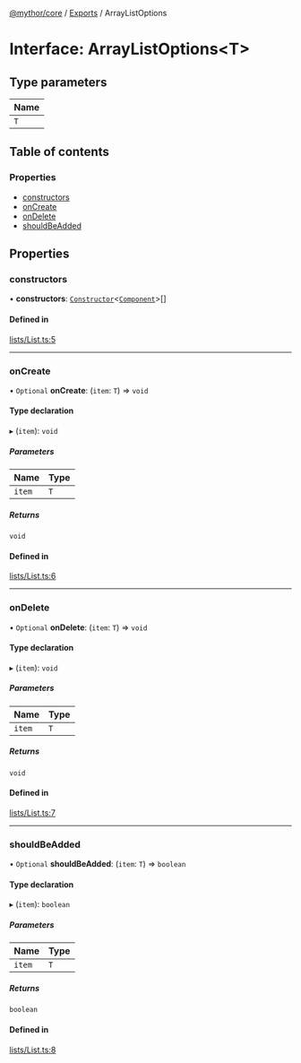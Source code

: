 [@mythor/core](../README.md) / [Exports](../modules.md) / ArrayListOptions

# Interface: ArrayListOptions<T\>

## Type parameters

| Name |
| :------ |
| `T` |

## Table of contents

### Properties

- [constructors](ArrayListOptions.md#constructors)
- [onCreate](ArrayListOptions.md#oncreate)
- [onDelete](ArrayListOptions.md#ondelete)
- [shouldBeAdded](ArrayListOptions.md#shouldbeadded)

## Properties

### constructors

• **constructors**: [`Constructor`](../modules.md#constructor)<[`Component`](../classes/Component.md)\>[]

#### Defined in

[lists/List.ts:5](https://github.com/desaintvincent/mythor/blob/1a100e7/packages/core/src/lists/List.ts#L5)

___

### onCreate

• `Optional` **onCreate**: (`item`: `T`) => `void`

#### Type declaration

▸ (`item`): `void`

##### Parameters

| Name | Type |
| :------ | :------ |
| `item` | `T` |

##### Returns

`void`

#### Defined in

[lists/List.ts:6](https://github.com/desaintvincent/mythor/blob/1a100e7/packages/core/src/lists/List.ts#L6)

___

### onDelete

• `Optional` **onDelete**: (`item`: `T`) => `void`

#### Type declaration

▸ (`item`): `void`

##### Parameters

| Name | Type |
| :------ | :------ |
| `item` | `T` |

##### Returns

`void`

#### Defined in

[lists/List.ts:7](https://github.com/desaintvincent/mythor/blob/1a100e7/packages/core/src/lists/List.ts#L7)

___

### shouldBeAdded

• `Optional` **shouldBeAdded**: (`item`: `T`) => `boolean`

#### Type declaration

▸ (`item`): `boolean`

##### Parameters

| Name | Type |
| :------ | :------ |
| `item` | `T` |

##### Returns

`boolean`

#### Defined in

[lists/List.ts:8](https://github.com/desaintvincent/mythor/blob/1a100e7/packages/core/src/lists/List.ts#L8)
